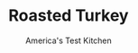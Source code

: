 ---
layout: ../../layouts/MarkdownPostLayout.astro
title: Roasted Turkey
author: America's Test Kitchen
pubDate: 2023-03-15
description: "This year, we went back to basics. No herb swirl, no cheesecloth soak, no flavored butter under the skin. Nothing but a big ol buttered bird."
image_url: https://res.cloudinary.com/hksqkdlah/image/upload/ar_1:1,c_fill,dpr_2.0,f_auto,fl_lossy.progressive.strip_profile,g_faces:auto,q_auto:low,w_344/7724_sfs-roastedturkeyreshoot-38-276678
tags: ["Main Courses","American","Turkey","Roasts","Thanksgiving"]
calories: 8294
protein: 98
carbohydrates: 1
fats: 
fiber: 
ingredients: ["1 , (12- to-22-pound) turkey, fully thawed, brined if desired (see Turkey 101, related)","4 tablespoons, unsalted butter, melted",", Salt and pepper"]
serves: 12
time: "2½ to 3 hours, plus 30 minutes resting"
instructions: ["PREPARE BIRD Adjust oven rack to lowest position and heat oven to 400 degrees (425 degrees if roasting 18- to 22-pound turkey). Remove neck and giblets from cavity and reserve for gravy. Pat turkey dry with paper towels. Tuck legs into pocket of skin at tail end (alternatively, tie legs with kitchen twine) and tuck wings under bird.","BUTTER AND SEASON Line V-rack with foil and poke several holes in foil. Set rack inside large roasting pan and spray foil with cooking spray. Brush breast and legs of turkey with half of butter and season with salt and pepper. Arrange turkey, breast-side down, in rack. Brush remaining butter over back of turkey and season with salt and pepper. Roast turkey for 1 hour.","FLIP TURKEY Remove turkey from oven. (If roasting 18- to 22-pound turkey, reduce oven temperature to 325 degrees and do not flip.) Tip juices from cavity of turkey into pan. Using clean pot holders or kitchen towels, carefully flip turkey breast-side up. Roast until breast meat registers 160 degrees and thigh meat registers 175 degrees, 1 to 1½ hours (2 to 2½ hours for 18- to 22-pound turkey). Transfer to carving board and let rest, uncovered, for 30 minutes. Carve and serve."]
nutrition: ["1049 mg Potassium","839 mg Phosphorus","60 mg Calcium","4 mg Iron","117 mg Magnesium","1509 mg Sodium","8 mg Zinc","29 g Fat","34 mg Niacin (B3)","9 g Monounsaturated","6 g Polyunsaturated","1 µg Vitamin D","338 mg Cholesterol","9 g Saturated","32 µg Folate (food)","3 µg Vitamin K","332 g Water","1 g Carbs","32 µg Folate equivalent (total)","98 g Protein","5 µg Vitamin B12","2 mg Vitamin B6","110 µg Vitamin A","691 kcal Energy","8294 calories"]
notes: "If you are roasting a large (18- to 22-pound) bird and are reluctant to rotate it, don’t line the V-rack with foil and roast the bird breast-side up for the full time, following the temperature guidelines in this recipe."
---